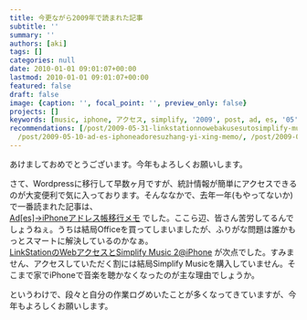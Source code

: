 ```yaml
---
title: 今更ながら2009年で読まれた記事
subtitle: ''
summary: ''
authors: [aki]
tags: []
categories: null
date: 2010-01-01 09:01:07+00:00
lastmod: 2010-01-01 09:01:07+00:00
featured: false
draft: false
image: {caption: '', focal_point: '', preview_only: false}
projects: []
keywords: [music, iphone, アクセス, simplify, '2009', post, ad, es, '05', 移行]
recommendations: [/post/2009-05-31-linkstationnowebakusesutosimplify-music-2-at-iphone/,
  /post/2009-05-10-ad-es-iphoneadoresuzhang-yi-xing-memo/, /post/2009-05-07-sayonarawillcom-sayonaraad-es/]
---
```

あけましておめでとうございます。今年もよろしくお願いします。

さて、Wordpressに移行して早数ヶ月ですが、統計情報が簡単にアクセスできるのが大変便利で気に入っております。そんななかで、去年一年(もやってないか)で一番読まれた記事は、  
[Ad[es]→iPhoneアドレス帳移行メモ](/post/2009-05-10-ad-es-iphoneadoresuzhang-yi-xing-memo) でした。ここら辺、皆さん苦労してるんでしょうねぇ。うちは結局Officeを買ってしまいましたが、ふりがな問題は誰かもっとスマートに解決しているのかなぁ。  
[LinkStationのWebアクセスとSimplify Music 2@iPhone](/post/2009-05-31-linkstationnowebakusesutosimplify-music-2-at-iphone/) が次点でした。すみません、アクセスしていただく割には結局Simplify Musicを購入していません。そこまで家でiPhoneで音楽を聴かなくなったのが主な理由でしょうか。

というわけで、段々と自分の作業ログめいたことが多くなってきていますが、今年もよろしくお願いします。


